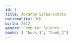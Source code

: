 ```yaml
---
id: 1
title: Abraham Silberschatz
nationality: 9th
birth: 2012
genere: Computer Science
books: [ "book_1", "book_2"]
---
```

